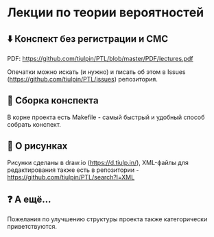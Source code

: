 # Лекции по теории вероятностей
## :arrow_down: Конспект без регистрации и СМС

PDF: https://github.com/tiulpin/PTL/blob/master/PDF/lectures.pdf

Опечатки можно искать (и нужно) и писать об этом в Issues (https://github.com/tiulpin/PTL/issues) репозитория. 

## :orange_book: Сборка конспекта
В корне проекта есть Makefile - самый быстрый и удобный способ собрать конспект. 

## :rainbow: О рисунках
Рисунки сделаны в draw.io (https://d.tiulp.in/), XML-файлы для редактирования также есть в репозитории - https://github.com/tiulpin/PTL/search?l=XML

## :question: А ещё...
Пожелания по улучшению структуры проекта также категорически приветствуются.
